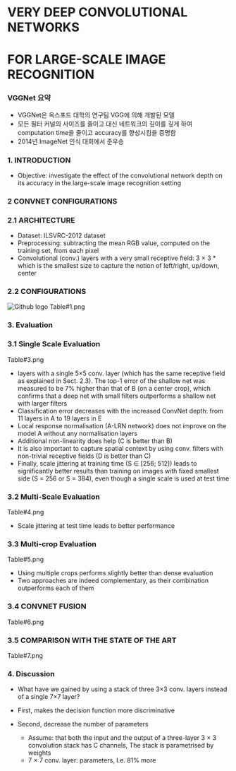 # VERY DEEP CONVOLUTIONAL NETWORKS  
# FOR LARGE-SCALE IMAGE RECOGNITION  
  
### VGGNet 요약
* VGGNet은 옥스포드 대학의 연구팀 VGG에 의해 개발된 모델
* 모든 필터 커널의 사이즈를 줄이고 대신 네트워크의 깊이를 깊게 하여 computation time을 줄이고 accuracy를 향상시킴을 증명함
* 2014년 ImageNet 인식 대회에서 준우승  
  
  
### 1. INTRODUCTION
* Objective: investigate the effect of the convolutional network depth on its accuracy in the large-scale image recognition setting
  
  
### 2 CONVNET CONFIGURATIONS
### 2.1 ARCHITECTURE

* Dataset: ILSVRC-2012 dataset
* Preprocessing: subtracting the mean RGB value, computed on the training set, from each pixel
* Convolutional (conv.) layers with a very small receptive field: 3 × 3    * which is the smallest size to capture the notion of left/right, up/down, center

### 2.2 CONFIGURATIONS
![Github logo](/Table#1.png)
Table#1.png

### 3. Evaluation
### 3.1 Single Scale Evaluation

Table#3.png

* layers with a single 5×5 conv. layer (which has the same receptive field as explained in Sect. 2.3). The top-1 error of the shallow net was measured to be 7% higher than that of B (on a center crop), which confirms that a deep net with small filters outperforms a shallow net with larger filters
* Classification error decreases with the increased ConvNet depth: from 11 layers in A to 19 layers in E
* Local response normalisation (A-LRN network) does not improve on the model A without any normalisation layers
* Additional non-linearity does help (C is better than B)
* It is also important to capture spatial context by using conv. filters with non-trivial receptive fields (D is better than C)
* Finally, scale jittering at training time (S ∈ [256; 512]) leads to significantly better results than training on images with fixed smallest side (S = 256 or S = 384), even though a single scale is used at test time

### 3.2 Multi-Scale Evaluation

Table#4.png

* Scale jittering at test time leads to better performance

### 3.3 Multi-crop Evaluation

Table#5.png

* Using multiple crops performs slightly better than dense evaluation
* Two approaches are indeed complementary, as their combination outperforms each of them

### 3.4 CONVNET FUSION

Table#6.png

### 3.5 COMPARISON WITH THE STATE OF THE ART

Table#7.png

### 4. Discussion

* What have we gained by using a stack of three 3×3 conv. layers instead of a single 7×7 layer? 

* First, makes the decision function more discriminative

* Second, decrease the number of parameters
   * Assume: that both the input and the output of a three-layer 3 × 3 convolution stack has C channels, The stack is parametrised by  weights
   * 7 × 7 conv. layer:  parameters, I.e. 81% more


